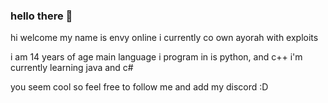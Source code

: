 ### hello there 👋

hi welcome my name is envy online i currently co own ayorah with exploits

i am 14 years of age
main language i program in is python, and c++
i'm currently learning java and c# 

you seem cool so feel free to follow me and add my discord :D
